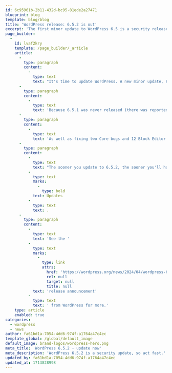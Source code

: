 ```yaml
---
id: 6c95961b-2b11-432d-bc95-81ede2a27471
blueprint: blog
template: blog/blog
title: 'WordPress release: 6.5.2 is out'
excerpt: 'The first minor update to WordPress 6.5 is a security release, so update ASAP.'
page_builder:
  -
    id: lvaf2kry
    template: /page_builder/_article
    article:
      -
        type: paragraph
        content:
          -
            type: text
            text: "It's time to update WordPress. A new minor update, 6.5.2 is now available."
      -
        type: paragraph
        content:
          -
            type: text
            text: 'Because 6.5.1 was never released (there was reportedly "an issue with the initial package" ), this is the first minor update for WordPress 6.5.'
      -
        type: paragraph
        content:
          -
            type: text
            text: 'As well as fixing two Core bugs and 12 Block Editor bugs, 6.5.2 contains a security update. This fixes a cross-site scripting (XSS) vulnerability that affects the Avatar block type.'
      -
        type: paragraph
        content:
          -
            type: text
            text: "The sooner you update to 6.5.2, the sooner you'll have this new security in place. Log into WordPress and look under "
          -
            type: text
            marks:
              -
                type: bold
            text: Updates
          -
            type: text
            text: .
      -
        type: paragraph
        content:
          -
            type: text
            text: 'See the '
          -
            type: text
            marks:
              -
                type: link
                attrs:
                  href: 'https://wordpress.org/news/2024/04/wordpress-6-5-2-maintenance-and-security-release/'
                  rel: null
                  target: null
                  title: null
            text: 'release announcement'
          -
            type: text
            text: ' from WordPress for more.'
    type: article
    enabled: true
categories:
  - wordpress
  - news
author: fa61bd1a-7054-4dd6-974f-a1764a47c4ec
template_global: /global/default_image
default_image: brand-logos/wordpress-hero.png
meta_title: 'WordPress 6.5.2 - update now'
meta_description: 'WordPress 6.5.2 is a security update, so act fast.'
updated_by: fa61bd1a-7054-4dd6-974f-a1764a47c4ec
updated_at: 1713828998
---
```

